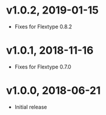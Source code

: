 # v1.0.2, 2019-01-15
* Fixes for Flextype 0.8.2

# v1.0.1, 2018-11-16
* Fixes for Flextype 0.7.0

# v1.0.0, 2018-06-21
* Initial release
